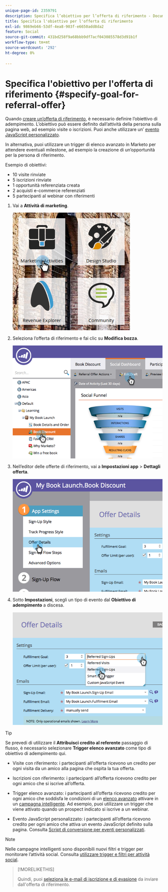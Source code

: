 ```yaml
---
unique-page-id: 2359791
description: Specifica l’obiettivo per l’offerta di riferimento - Documentazione di Marketo - Documentazione del prodotto
title: Specifica l'obiettivo per l'offerta di riferimento
exl-id: 9869eb66-53df-4ea8-903f-e6650add8da2
feature: Social
source-git-commit: 431bd258f9a68bbb9df7acf043085578d3d91b1f
workflow-type: tm+mt
source-wordcount: '292'
ht-degree: 0%

---
```


# Specifica l&#39;obiettivo per l&#39;offerta di riferimento {#specify-goal-for-referral-offer}

Quando [creare un’offerta di riferimento](/help/marketo/product-docs/demand-generation/social/referral-offers/create-a-referral-offer.md), è necessario definire l’obiettivo di adempimento. L’obiettivo può essere definito dall’attività della persona sulla pagina web, ad esempio visite o iscrizioni. Puoi anche utilizzare un’ [evento JavaScript personalizzato](/help/marketo/product-docs/demand-generation/social/social-functions/conversion-script-for-custom-events.md).

In alternativa, puoi utilizzare un trigger di elenco avanzato in Marketo per attendere eventuali milestone, ad esempio la creazione di un’opportunità per la persona di riferimento.

Esempio di obiettivi:

* 10 visite rinviate
* 5 iscrizioni rinviate
* 1 opportunità referenziata creata
* 2 acquisti e-commerce referenziati
* 5 partecipanti al webinar con riferimenti

1. Vai a **Attività di marketing**.

   ![](assets/ma.png)

1. Seleziona l’offerta di riferimento e fai clic su **Modifica bozza**.

   ![](assets/image2014-9-19-15-3a6-3a35.png)

1. Nell’editor delle offerte di riferimento, vai a **Impostazioni app** > **Dettagli offerta**.

   ![](assets/image2014-9-19-15-3a6-3a44.png)

1. Sotto **Impostazioni**, scegli un tipo di evento dal **Obiettivo di adempimento** a discesa.

   ![](assets/image2014-9-19-15-3a6-3a56.png)

>[!TIP]
>
>Se prevedi di utilizzare il **Attribuisci credito al referente** passaggio di flusso, è necessario selezionare **Trigger elenco avanzato** come tipo di obiettivo di adempimento qui.

* Visite con riferimento: i partecipanti all’offerta ricevono un credito per ogni visita da un amico alla pagina che ospita la tua offerta.
* Iscrizioni con riferimento: i partecipanti all’offerta ricevono credito per ogni amico che si iscrive all’offerta.
* Trigger elenco avanzato: i partecipanti all’offerta ricevono credito per ogni amico che soddisfa le condizioni di un [elenco avanzato](/help/marketo/product-docs/core-marketo-concepts/smart-lists-and-static-lists/understanding-smart-lists.md) attivare in un [campagna intelligente](/help/marketo/product-docs/core-marketo-concepts/smart-campaigns/understanding-smart-campaigns.md). Ad esempio, puoi utilizzare un trigger che viene attivato quando un prospect indicato si iscrive a un webinar.

* Evento JavaScript personalizzato: i partecipanti all’offerta ricevono credito per ogni amico che attiva un evento JavaScript definito sulla pagina. Consulta [Script di conversione per eventi personalizzati](/help/marketo/product-docs/demand-generation/social/social-functions/triggers-and-filters-for-social-activities.md).

>[!NOTE]
>
>Nelle campagne intelligenti sono disponibili nuovi filtri e trigger per monitorare l’attività social. Consulta [utilizzare trigger e filtri per attività social](/help/marketo/product-docs/demand-generation/social/social-functions/triggers-and-filters-for-social-activities.md).

>[!MORELIKETHIS]
>
>Quindi, puoi [seleziona le e-mail di iscrizione e di evasione](/help/marketo/product-docs/demand-generation/social/referral-offers/send-referral-offer-fulfillment-email.md) da inviare dall&#39;offerta di riferimento.

